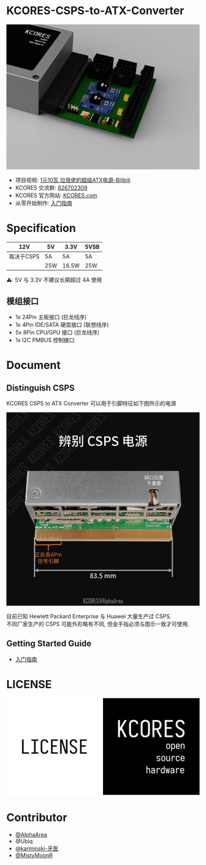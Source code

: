 # KCORES-CSPS-to-ATX-Converter

![KCORES CSPS to ATX Converter](Document/Image/Cover/Cover1.png)

- 项目视频: [1元10瓦 垃圾佬的超级ATX电源-Bilibili](https://www.bilibili.com/video/BV12A411N7AG/)
- KCORES 交流群: [826702309](https://jq.qq.com/?_wv=1027&k=jcr07ZYG)
- KCORES 官方网站: [KCORES.com](https://kcores.com/)
- 从零开始制作: [入门指南](Document/Getting_Started_Guide.md)

# Specification

| 12V   | 5V    | 3.3V  | 5VSB  |
|-------|-------|-------|-------|
|取决于CSPS| 5A | 5A    | 5A    |
|       | 25W   | 16.5W | 25W   |

⚠: 5V 与 3.3V 不建议长期超过 4A 使用

## 模组接口
- 1x 24Pin 主板接口 (巨龙线序)
- 1x 4Pin IDE/SATA 硬盘接口 (联想线序)
- 5x 8Pin CPU/GPU 接口 (巨龙线序)
- 1x I2C PMBUS 控制接口

# Document

## Distinguish CSPS

KCORES CSPS to ATX Converter 可以用于引脚特征如下图所示的电源

![辨别 CSPS 电源](Document/Image/Cover/Distinguish_CSPS.jpg)

目前已知 Hewlett Packard Enterprise 与 Huawei 大量生产过 CSPS.  
不同厂家生产的 CSPS 可能外形略有不同, 但金手指必须与图示一致才可使用.  

## Getting Started Guide

- [入门指南](Document/Getting_Started_Guide.md)

# LICENSE

![KCORES 许可证](https://github.com/KCORES/kcores-license/raw/main/bandge/kcores-open-source-license-bandge.png)

# Contributor

- [@AlphaArea](https://github.com/alphaarea)
- @Ubiq
- [@karminski-牙医](https://github.com/karminski)
- [@MistyMoonR](https://github.com/MistyMoonR)
